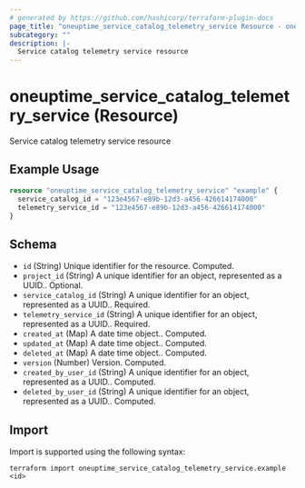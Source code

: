```yaml
---
# generated by https://github.com/hashicorp/terraform-plugin-docs
page_title: "oneuptime_service_catalog_telemetry_service Resource - oneuptime"
subcategory: ""
description: |-
  Service catalog telemetry service resource
---
```


# oneuptime_service_catalog_telemetry_service (Resource)

Service catalog telemetry service resource

## Example Usage

```terraform
resource "oneuptime_service_catalog_telemetry_service" "example" {
  service_catalog_id = "123e4567-e89b-12d3-a456-426614174000"
  telemetry_service_id = "123e4567-e89b-12d3-a456-426614174000"
}
```

## Schema

- `id` (String) Unique identifier for the resource. Computed.
- `project_id` (String) A unique identifier for an object, represented as a UUID.. Optional.
- `service_catalog_id` (String) A unique identifier for an object, represented as a UUID.. Required.
- `telemetry_service_id` (String) A unique identifier for an object, represented as a UUID.. Required.
- `created_at` (Map) A date time object.. Computed.
- `updated_at` (Map) A date time object.. Computed.
- `deleted_at` (Map) A date time object.. Computed.
- `version` (Number) Version. Computed.
- `created_by_user_id` (String) A unique identifier for an object, represented as a UUID.. Computed.
- `deleted_by_user_id` (String) A unique identifier for an object, represented as a UUID.. Computed.

## Import

Import is supported using the following syntax:

```shell
terraform import oneuptime_service_catalog_telemetry_service.example <id>
```
